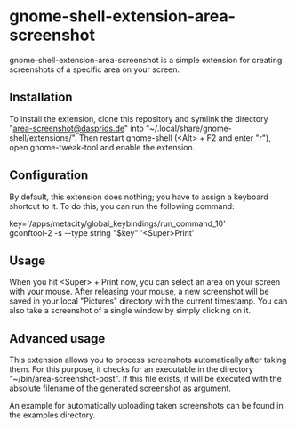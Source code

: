 gnome-shell-extension-area-screenshot
=====================================

gnome-shell-extension-area-screenshot is a simple extension for creating
screenshots of a specific area on your screen.

Installation
------------

To install the extension, clone this repository and symlink the directory
"area-screenshot@dasprids.de" into "~/.local/share/gnome-shell/extensions/".
Then restart gnome-shell (&lt;Alt&gt; + F2 and enter "r"), open
gnome-tweak-tool and enable the extension.

Configuration
-------------

By default, this extension does nothing; you have to assign a keyboard shortcut
to it. To do this, you can run the following command:

key='/apps/metacity/global_keybindings/run_command_10'<br>
gconftool-2 -s --type string "$key" '&lt;Super&gt;Print'

Usage
-----

When you hit &lt;Super&gt; + Print now, you can select an area on your screen
with your mouse. After releasing your mouse, a new screenshot will be saved in
your local "Pictures" directory with the current timestamp. You can also take
a screenshot of a single window by simply clicking on it.

Advanced usage
--------------

This extension allows you to process screenshots automatically after taking
them. For this purpose, it checks for an executable in the directory
"~/bin/area-screenshot-post". If this file exists, it will be executed with
the absolute filename of the generated screenshot as argument.

An example for automatically uploading taken screenshots can be found in the
examples directory.

